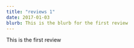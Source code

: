 ```yaml
---
title: "reviews 1"
date: 2017-01-03
blurb: This is the blurb for the first review
---
```



This is the first review
